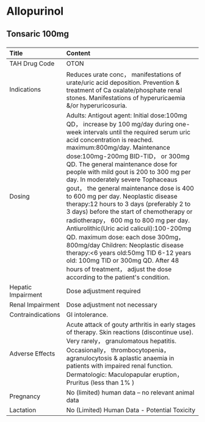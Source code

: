 # Allopurinol

## Tonsaric 100mg

##### 

| Title              | Content                                                                                                                                                                                                                                                                                                                                                                                                                                                                                                                                                                                                                                                                                                                                                                                                                                                 |
|:-------------------|:--------------------------------------------------------------------------------------------------------------------------------------------------------------------------------------------------------------------------------------------------------------------------------------------------------------------------------------------------------------------------------------------------------------------------------------------------------------------------------------------------------------------------------------------------------------------------------------------------------------------------------------------------------------------------------------------------------------------------------------------------------------------------------------------------------------------------------------------------------|
| TAH Drug Code      | OTON                                                                                                                                                                                                                                                                                                                                                                                                                                                                                                                                                                                                                                                                                                                                                                                                                                                    |
| Indications        | Reduces urate conc， manifestations of urate/uric acid deposition. Prevention & treatment of Ca oxalate/phosphate renal stones. Manifestations of hyperuricaemia &/or hyperuricosuria.                                                                                                                                                                                                                                                                                                                                                                                                                                                                                                                                                                                                                                                                  |
| Dosing             | Adults: Antigout agent: Initial dose:100mg QD， increase by 100 mg/day during one-week intervals until the required serum uric acid concentration is reached. maximum:800mg/day. Maintenance dose:100mg-200mg BID-TID， or 300mg QD. The general maintenance dose for people with mild gout is 200 to 300 mg per day. In moderately severe Tophaceaus gout， the general maintenance dose is 400 to 600 mg per day. Neoplastic disease therapy:12 hours to 3 days (preferably 2 to 3 days) before the start of chemotherapy or radiotherapy， 600 mg to 800 mg per day. Antiurolithic(Uric acid caliculi):100-200mg QD. maximum dose: each dose 300mg， 800mg/day Children: Neoplastic disease therapy:<6 years old:50mg TID 6-12 years old: 100mg TID or 300mg QD. After 48 hours of treatment， adjust the dose according to the patient's condition. |
| Hepatic Impairment | Dose adjustment required                                                                                                                                                                                                                                                                                                                                                                                                                                                                                                                                                                                                                                                                                                                                                                                                                                |
| Renal Impairment   | Dose adjustment not necessary                                                                                                                                                                                                                                                                                                                                                                                                                                                                                                                                                                                                                                                                                                                                                                                                                           |
| Contraindications  | GI intolerance.                                                                                                                                                                                                                                                                                                                                                                                                                                                                                                                                                                                                                                                                                                                                                                                                                                         |
| Adverse Effects    | Acute attack of gouty arthritis in early stages of therapy. Skin reactions (discontinue use). Very rarely， granulomatous hepatitis. Occasionally， thrombocytopenia， agranulocytosis & aplastic anaemia in patients with impaired renal function. Dermatologic: Maculopapular eruption， Pruritus (less than 1% )                                                                                                                                                                                                                                                                                                                                                                                                                                                                                                                                     |
| Pregnancy          | No (limited) human data – no relevant animal data                                                                                                                                                                                                                                                                                                                                                                                                                                                                                                                                                                                                                                                                                                                                                                                                       |
| Lactation          | No (Limited) Human Data - Potential Toxicity                                                                                                                                                                                                                                                                                                                                                                                                                                                                                                                                                                                                                                                                                                                                                                                                            |

